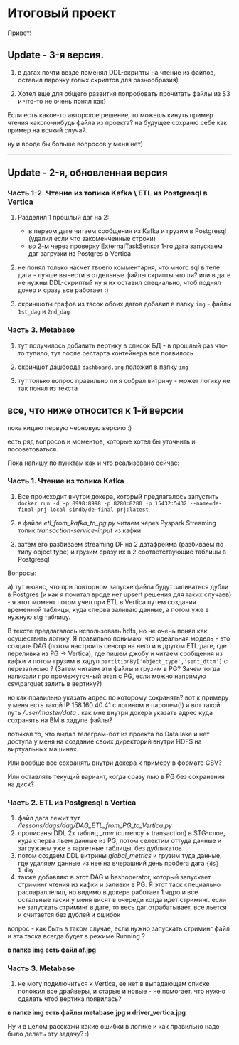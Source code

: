 # Итоговый проект

Привет!

## Update - 3-я версия.

1. в дагах почти везде поменял DDL-скрипты на чтение из файлов, оставил парочку голых скриптов для разнообразия)

2. Хотел еще для общего развития попробовать прочитать файлы из S3 и что-то не очень понял как)

Если есть какое-то авторское решение, то можешь кинуть пример чтения какого-нибудь файла из проекта? на будущее сохраню себе как пример на всякий случай.

ну и вроде бы больше вопросов у меня нет)

----------------------------------------------------

## Update - 2-я, обновленная версия

### Часть 1-2. Чтение из топика Kafka \ ETL из Postgresql в Vertica

1. Разделил 1 прошлый даг на 2:
    - в первом даге читаем сообщения из Kafka и грузим в Postgresql (удалил если что закоменченные строки)
    - во 2-м через проверку ExternalTaskSensor 1-го дага запускаем даг загрузки из Postgres в Vertica

2. не понял только насчет твоего комментария, что много sql в теле дага - лучше вынести в отдельные файлы скрипты что ли?
или в даге не нужны DDL-скрипты? ну я их оставил специально, чтоб поднял докер и сразу все работает :)

3. скриншоты графов из тасок обоих дагов добавил в папку `img` - файлы `1st_dag` и `2nd_dag`

### Часть 3. Metabase

1. тут получилось добавить вертику в список БД - в прошлый раз что-то тупило, тут после рестарта контейнера все появилось

2. скриншот дашборда `dashboard.png` положил в папку `img`

3. тут только вопрос правильно ли я собрал витрину - может логику не так понял из текста









## все, что ниже относится к 1-й версии

пока кидаю первую черновую версию :)

есть ряд вопросов и моментов, которые хотел бы уточнить и посоветоваться.

Пока напишу по пунктам как и что реализовано сейчас:

### Часть 1. Чтение из топика Kafka

1. Все происходит внутри докера, который предлагалось запустить
``docker run -d -p 8998:8998 -p 8280:8280 -p 15432:5432 --name=de-final-prj-local sindb/de-final-prj:latest``

2. в файле *etl_from_kafka_to_pg.py* читаем через Pyspark Streaming топик *transaction-service-input* из кафки
3. затем его разбиваем streaming DF на 2 датафрейма (разбиваем по типу object type) и грузим сразу их в 2 соответствующие таблицы в Postgresql

Вопросы:

a) тут нюанс, что при повторном запуске файла будут заливаться дубли в Postgres (и как я почитал вроде нет upsert решения для таких случаев) - 
я этот момент потом учел при ETL в Vertica путем создания временной таблицы, куда сперва заливаю данные, а потом уже в нужную stg таблицу.

В тексте предлагалось использовать hdfs, но не очень понял как осуществить логику.
Я правильно понимаю, что идеальная модель - это создать DAG (потом настроить сенсор на него и в другом ETL даге, где переливка из PG -> Vertica), 
где пишем джобу и читаем сообщения из кафки и потом грузим в хадуп ``partitionBy['object_type','sent_dttm']`` с перезаписью ?
(Затем читаем эти файлы и грузим в PG? Зачем тогда написали про промежуточный этап с PG, если можно напрямую csv\parquet залить в вертику?)

но как правильно указать адрес по которому сохранять? вот к примеру у меня есть такой IP 158.160.40.41 с логином и паролем(!)
и вот такой путь */user/master/data* . как мне внутри докера указать адрес куда сохранять на ВМ в хадупе файлы?

потыкал то, что выдал телеграм-бот из проекта по Data lake и нет доступа у меня на создание своих директорий внутри HDFS на виртуальных машинах.

Или вообще все сохранять внутри докера к примеру в формате CSV?

Или оставлять текущий вариант, когда сразу лью в PG без сохранения на диск?


### Часть 2. ETL из Postgresql в Vertica

1. файл дага лежит тут */lessons/dags/dag/DAG_ETL_from_PG_to_Vertica.py*
2. прописаны DDL 2х таблиц *_raw* (currency + transaction) в STG-слое, куда сперва льем данные из PG, потом селектим оттуда данные и загружаем уже в таргетные таблицы, без дубликатов
3. потом создаем DDL витрины *global_metrics* и грузим туда данные, где удаляем данные из нее на вчерашний день пробега дага ``{ds} - 1 day``
4. также добавляю в этот DAG и bashoperator, который запускает стриминг чтения из кафки и заливки в PG. Я этот таск специально распараллелил,
но видимо в докере работает 1 ядро и все остальные таски у меня висят в очереди когда идет стриминг.
если не запускать стриминг в даге, то весь даг отрабатывает, все льется и считается без дублей и ошибок

вопрос - как быть в таком случае, если нужно запускать стриминг файл и эта таска всегда будет в режиме Running ?

**в папке img есть файл af.jpg**


### Часть 3. Metabase

1. не могу подключиться к Vertica, ее нет в выпадающем списке
положил все драйверы, и старые и новые - не помогает. что нужно сделать чтоб вертика появилась?

**в папке img есть файлы metabase.jpg и driver_vertica.jpg**


Ну и в целом расскажи какие ошибки в логике и как правильно надо было делать эту задачу? :)
